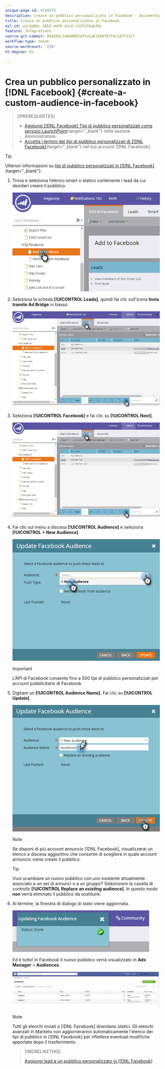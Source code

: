 ```yaml
---
unique-page-id: 4720275
description: Creare un pubblico personalizzato in Facebook - Documentazione di Marketo - Documentazione del prodotto
title: Creare un pubblico personalizzato in Facebook
exl-id: a2c8d89c-16b3-44f6-a2c6-c52fe78ab39c
feature: Integrations
source-git-commit: 09a656c3a0d0002edfa1a61b987bff4c1dff33cf
workflow-type: tm+mt
source-wordcount: '219'
ht-degree: 6%

---
```


# Crea un pubblico personalizzato in [!DNL Facebook] {#create-a-custom-audience-in-facebook}

>[!PREREQUISITES]
>
>* [Aggiungi [!DNL Facebook] Tipi di pubblico personalizzati come servizio LaunchPoint](/help/marketo/product-docs/demand-generation/ad-network-integrations/add-facebook-custom-audiences-as-a-launchpoint-service.md){target="_blank"} nella sezione Amministratore.
>* [Accetta i termini dei tipi di pubblico personalizzati di  [!DNL Facebook]](https://www.facebook.com/ads/manage/customaudiences/tos.php){target="_blank"} nel tuo account [!DNL Facebook].

>[!TIP]
>
>Ulteriori informazioni su [tipi di pubblico personalizzati in [!DNL Facebook]](https://www.facebook.com/help/341425252616329){target="_blank"}.

1. Trova e seleziona l’elenco smart o statico contenente i lead da cui desideri creare il pubblico.

   ![](assets/create-a-custom-audience-in-facebook-1.png)

1. Seleziona la scheda **[!UICONTROL Leads]**, quindi fai clic sull&#39;icona **Invia tramite Ad Bridge** in basso.

   ![](assets/create-a-custom-audience-in-facebook-2.png)

1. Seleziona **[!UICONTROL Facebook]** e fai clic su **[!UICONTROL Next]**.

   ![](assets/create-a-custom-audience-in-facebook-3.png)

1. Fai clic sul menu a discesa **[!UICONTROL Audience]** e seleziona **[!UICONTROL + New Audience]**.

   ![](assets/create-a-custom-audience-in-facebook-4.png)

   >[!IMPORTANT]
   >
   >L’API di Facebook consente fino a 500 tipi di pubblico personalizzati per account pubblicitario di Facebook.

1. Digitare un **[!UICONTROL Audience Name]**. Fai clic su **[!UICONTROL Update]**.

   ![](assets/create-a-custom-audience-in-facebook-5.png)

   >[!NOTE]
   >
   >Se disponi di più account annuncio [!DNL Facebook], visualizzerai un elenco a discesa aggiuntivo che consente di scegliere in quale account annuncio viene creato il pubblico.

   >[!TIP]
   >
   >Vuoi scambiare un nuovo pubblico con uno esistente attualmente associato a un set di annunci o a un gruppo? Selezionare la casella di controllo **[!UICONTROL Replace an existing audience]**. In questo modo **non** verrà eliminato il pubblico da sostituire.

1. Al termine, la finestra di dialogo di stato viene aggiornata.

   ![](assets/create-a-custom-audience-in-facebook-6.png)

   Ed è tutto! In Facebook il nuovo pubblico verrà visualizzato in **Ads Manager** > **Audiences**.

   ![](assets/create-a-custom-audience-in-facebook-7.png)

   >[!NOTE]
   >
   >Tutti gli elenchi inviati a [!DNL Facebook] diventano statici. Gli elenchi avanzati in Marketo non aggiorneranno automaticamente l&#39;elenco dei tipi di pubblico in [!DNL Facebook] per riflettere eventuali modifiche apportate dopo il trasferimento.

   >[!MORELIKETHIS]
   >
   >[Aggiungi lead a un pubblico personalizzato in [!DNL Facebook]](/help/marketo/product-docs/demand-generation/facebook/add-leads-to-a-custom-audience-in-facebook.md)
